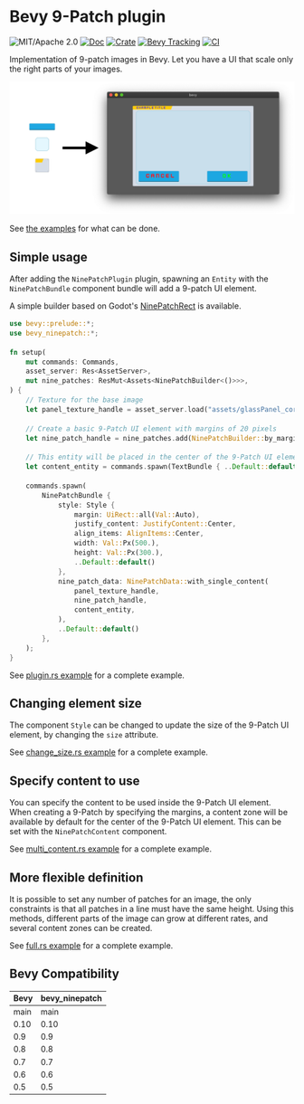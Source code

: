 # Bevy 9-Patch plugin

![MIT/Apache 2.0](https://img.shields.io/badge/license-MIT%2FApache-blue.svg)
[![Doc](https://docs.rs/bevy_ninepatch/badge.svg)](https://docs.rs/bevy_ninepatch)
[![Crate](https://img.shields.io/crates/v/bevy_ninepatch.svg)](https://crates.io/crates/bevy_ninepatch)
[![Bevy Tracking](https://img.shields.io/badge/Bevy%20tracking-main-lightblue)](https://github.com/bevyengine/bevy/blob/main/docs/plugins_guidelines.md#main-branch-tracking)
[![CI](https://github.com/vleue/bevy_ninepatch/actions/workflows/ci.yaml/badge.svg)](https://github.com/vleue/bevy_ninepatch/actions/workflows/ci.yaml)

Implementation of 9-patch images in Bevy. Let you have a UI that scale only the right parts of your images.

![9 patch example](./result.png)

See [the examples](https://github.com/vleue/bevy_ninepatch/tree/main/examples) for what can be done.

## Simple usage

After adding the `NinePatchPlugin` plugin, spawning an `Entity` with the `NinePatchBundle` component bundle will add a 9-patch UI element.

A simple builder based on Godot's [NinePatchRect](https://docs.godotengine.org/en/3.2/classes/class_ninepatchrect.html) is available.

```rust
use bevy::prelude::*;
use bevy_ninepatch::*;

fn setup(
    mut commands: Commands,
    asset_server: Res<AssetServer>,
    mut nine_patches: ResMut<Assets<NinePatchBuilder<()>>>,
) {
    // Texture for the base image
    let panel_texture_handle = asset_server.load("assets/glassPanel_corners.png");

    // Create a basic 9-Patch UI element with margins of 20 pixels
    let nine_patch_handle = nine_patches.add(NinePatchBuilder::by_margins(20, 20, 20, 20));

    // This entity will be placed in the center of the 9-Patch UI element
    let content_entity = commands.spawn(TextBundle { ..Default::default() }).id();

    commands.spawn(
        NinePatchBundle {
            style: Style {
                margin: UiRect::all(Val::Auto),
                justify_content: JustifyContent::Center,
                align_items: AlignItems::Center,
                width: Val::Px(500.),
                height: Val::Px(300.),
                ..Default::default()
            },
            nine_patch_data: NinePatchData::with_single_content(
                panel_texture_handle,
                nine_patch_handle,
                content_entity,
            ),
            ..Default::default()
        },
    );
}
```

See [plugin.rs example](https://github.com/vleue/bevy_ninepatch/blob/main/examples/plugin.rs) for a complete example.

## Changing element size

The component `Style` can be changed to update the size of the 9-Patch UI element, by changing the `size` attribute.

See [change_size.rs example](https://github.com/vleue/bevy_ninepatch/blob/main/examples/change_size.rs) for a complete example.

## Specify content to use

You can specify the content to be used inside the 9-Patch UI element. When creating a 9-Patch by specifying the margins, a content zone will be available by default for the center of the 9-Patch UI element. This can be set with the `NinePatchContent` component.

See [multi_content.rs example](https://github.com/vleue/bevy_ninepatch/blob/main/examples/content.rs) for a complete example.

## More flexible definition

It is possible to set any number of patches for an image, the only constraints is that all patches in a line must have the same height. Using this methods, different parts of the image can grow at different rates, and several content zones can be created.

See [full.rs example](https://github.com/vleue/bevy_ninepatch/blob/main/examples/full.rs) for a complete example.

## Bevy Compatibility

|Bevy|bevy_ninepatch|
|---|---|
|main|main|
|0.10|0.10|
|0.9|0.9|
|0.8|0.8|
|0.7|0.7|
|0.6|0.6|
|0.5|0.5|
